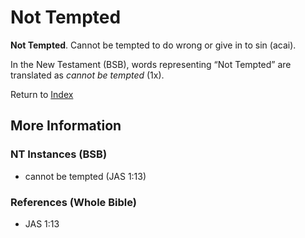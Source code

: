 # Not Tempted
**Not Tempted**. 
Cannot be tempted to do wrong or give in to sin (acai). 




In the New Testament (BSB), words representing “Not Tempted” are translated as 
*cannot be tempted* (1x). 


Return to [Index](00-Index.md)

## More Information

### NT Instances (BSB)

* cannot be tempted (JAS 1:13)



### References (Whole Bible)

* JAS 1:13



